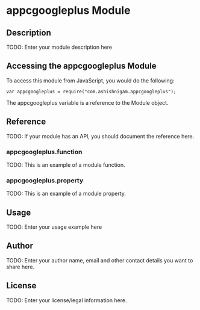 # appcgoogleplus Module

## Description

TODO: Enter your module description here

## Accessing the appcgoogleplus Module

To access this module from JavaScript, you would do the following:

    var appcgoogleplus = require("com.ashishnigam.appcgoogleplus");

The appcgoogleplus variable is a reference to the Module object.

## Reference

TODO: If your module has an API, you should document
the reference here.

### appcgoogleplus.function

TODO: This is an example of a module function.

### appcgoogleplus.property

TODO: This is an example of a module property.

## Usage

TODO: Enter your usage example here

## Author

TODO: Enter your author name, email and other contact
details you want to share here.

## License

TODO: Enter your license/legal information here.
